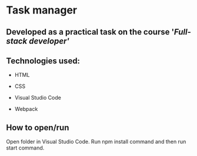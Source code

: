 # Task manager 

Developed as a practical task on the course '_Full-stack developer'_
---

## Technologies used:

* HTML

* CSS 

* Visual Studio Code

* Webpack

## How to open/run

Open folder in Visual Studio Code. Run npm install command and then run start command.



